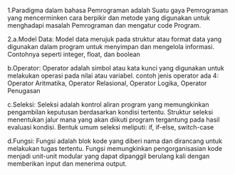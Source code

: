 1.Paradigma dalam bahasa Pemrograman adalah Suatu gaya Pemrograman yang mencerminken cara berpikir dan metode yang digunakan untuk menghadapi masalah Pemrograman dan mengatur code Program.

2.a.Model Data:
Model data merujuk pada struktur atau format data yang digunakan dalam program untuk menyimpan dan mengelola informasi. Contohnya seperti integer, float, dan boolean

b.Operator:
Operator adalah simbol atau kata kunci yang digunakan untuk melakukan operasi pada nilai atau variabel. contoh jenis operator ada 4: Operator Aritmatika, Operator Relasional, Operator Logika, Operator Penugasan

c.Seleksi:
Seleksi adalah kontrol aliran program yang memungkinkan pengambilan keputusan berdasarkan kondisi tertentu. Struktur seleksi menentukan jalur mana yang akan diikuti program tergantung pada hasil evaluasi kondisi. Bentuk umum seleksi meliputi: if, if-else, switch-case

d.Fungsi:
Fungsi adalah blok kode yang diberi nama dan dirancang untuk melakukan tugas tertentu. Fungsi memungkinkan pengorganisasian kode menjadi unit-unit modular yang dapat dipanggil berulang kali dengan memberikan input dan menerima output. 